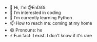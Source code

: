 - 👋 Hi, I’m @EnDiGi
- 👀 I’m interested in coding
- 🌱 I’m currently learning Python
- 📫 How to reach me: coming at my home
- 😄 Pronouns: he
- ⚡ Fun fact: I exist. I don't know if it's rare

<!---
EnDiGi/EnDiGi is a ✨ special ✨ repository because its `README.md` (this file) appears on your GitHub profile.
You can click the Preview link to take a look at your changes.
--->
